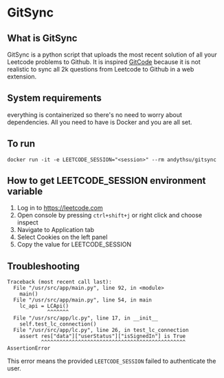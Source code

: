 # GitSync

## What is GitSync

GitSync is a python script that uploads the most recent solution of all your Leetcode problems to Github. It is inspired [GitCode](https://github.com/andythsu/GitCode) because it is not realistic to sync all 2k questions from Leetcode to Github in a web extension.

## System requirements
everything is containerized so there's no need to worry about dependencies. All you need to have is Docker and you are all set.
## To run

`docker run -it -e LEETCODE_SESSION="<session>" --rm andythsu/gitsync`

## How to get LEETCODE_SESSION environment variable

1. Log in to https://leetcode.com
2. Open console by pressing `ctrl+shift+j` or right click and choose inspect
3. Navigate to Application tab
4. Select Cookies on the left panel
5. Copy the value for LEETCODE_SESSION

## Troubleshooting

```
Traceback (most recent call last):
  File "/usr/src/app/main.py", line 92, in <module>
    main()
  File "/usr/src/app/main.py", line 54, in main
    lc_api = LCApi()
             ^^^^^^^
  File "/usr/src/app/lc.py", line 17, in __init__
    self.test_lc_connection()
  File "/usr/src/app/lc.py", line 26, in test_lc_connection
    assert res["data"]["userStatus"]["isSignedIn"] is True
           ^^^^^^^^^^^^^^^^^^^^^^^^^^^^^^^^^^^^^^^^^^^^^^^
AssertionError
```

This error means the provided `LEETCODE_SESSION` failed to authenticate the user.
